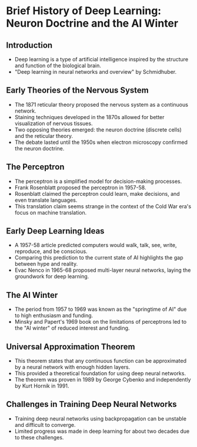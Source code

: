 # Brief History of Deep Learning: Neuron Doctrine and the AI Winter

## Introduction

* Deep learning is a type of artificial intelligence inspired by the structure and function of the biological brain.
* "Deep learning in neural networks and overview" by Schmidhuber.

## Early Theories of the Nervous System

* The 1871 reticular theory proposed the nervous system as a continuous network.
* Staining techniques developed in the 1870s allowed for better visualization of nervous tissues.
* Two opposing theories emerged: the neuron doctrine (discrete cells) and the reticular theory.
* The debate lasted until the 1950s when electron microscopy confirmed the neuron doctrine.

## The Perceptron

* The perceptron is a simplified model for decision-making processes.
* Frank Rosenblatt proposed the perceptron in 1957-58.
* Rosenblatt claimed the perceptron could learn, make decisions, and even translate languages.
* This translation claim seems strange in the context of the Cold War era's focus on machine translation.

## Early Deep Learning Ideas

* A 1957-58 article predicted computers would walk, talk, see, write, reproduce, and be conscious.
* Comparing this prediction to the current state of AI highlights the gap between hype and reality.
* Evac Nenco in 1965-68 proposed multi-layer neural networks, laying the groundwork for deep learning.

## The AI Winter

* The period from 1957 to 1969 was known as the "springtime of AI" due to high enthusiasm and funding.
* Minsky and Papert's 1969 book on the limitations of perceptrons led to the "AI winter" of reduced interest and funding.

## Universal Approximation Theorem

* This theorem states that any continuous function can be approximated by a neural network with enough hidden layers.
* This provided a theoretical foundation for using deep neural networks.
* The theorem was proven in 1989 by George Cybenko and independently by Kurt Hornik in 1991.

## Challenges in Training Deep Neural Networks

* Training deep neural networks using backpropagation can be unstable and difficult to converge.
* Limited progress was made in deep learning for about two decades due to these challenges.
